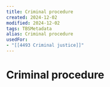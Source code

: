 ```yaml
---
title: Criminal procedure
created: 2024-12-02
modified: 2024-12-02
tags: TBSMetadata
alias: Criminal procedure
usedFor:
- "[[4493 Criminal justice]]"
---
```

# Criminal procedure
